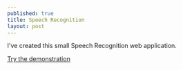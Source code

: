 ```yaml
---
published: true
title: Speech Recognition
layout: post
---
```

I've created this small Speech Recognition web application.

[Try the demonstration](http://itsromack.github.io/speech-recognition)
